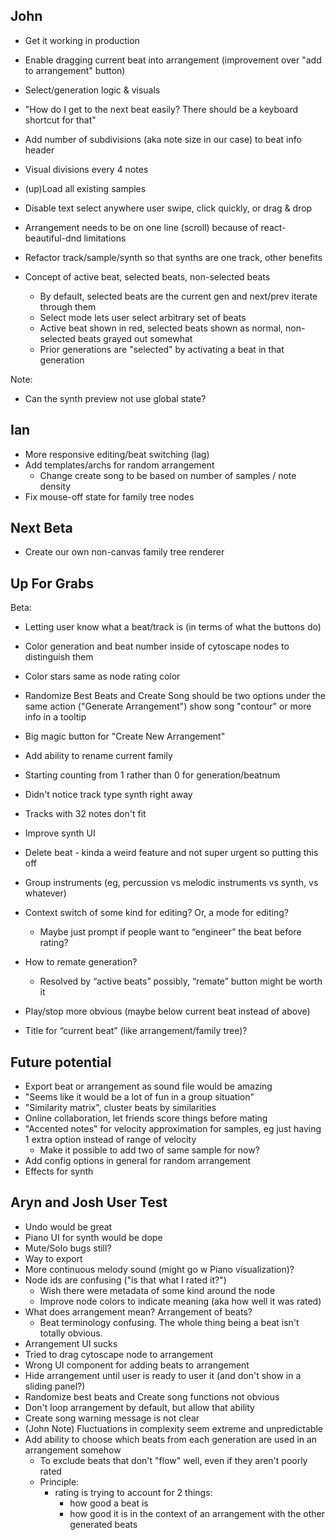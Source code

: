 John
----

* Get it working in production
* Enable dragging current beat into arrangement (improvement over "add to arrangement" button)
* Select/generation logic & visuals
* "How do I get to the next beat easily? There should be a keyboard shortcut for that"
* Add number of subdivisions (aka note size in our case) to beat info header
* Visual divisions every 4 notes
* (up)Load all existing samples
* Disable text select anywhere user swipe, click quickly, or drag & drop
* Arrangement needs to be on one line (scroll) because of react-beautiful-dnd limitations
* Refactor track/sample/synth so that synths are one track, other benefits

* Concept of active beat, selected beats, non-selected beats
    * By default, selected beats are the current gen and next/prev iterate through them
    * Select mode lets user select arbitrary set of beats
    * Active beat shown in red, selected beats shown as normal, non-selected beats grayed out somewhat
    * Prior generations are "selected" by activating a beat in that generation

Note:
* Can the synth preview not use global state?


Ian
---

* More responsive editing/beat switching (lag)
* Add templates/archs for random arrangement
    * Change create song to be based on number of samples / note density
* Fix mouse-off state for family tree nodes


Next Beta
---------

* Create our own non-canvas family tree renderer


Up For Grabs
------------

Beta:
* Letting user know what a beat/track is (in terms of what the buttons do)
* Color generation and beat number inside of cytoscape nodes to distinguish them
* Color stars same as node rating color
* Randomize Best Beats and Create Song should be two options under the same action
  ("Generate Arrangement") show song "contour" or more info in a tooltip
* Big magic button for "Create New Arrangement"


* Add ability to rename current family
* Starting counting from 1 rather than 0 for generation/beatnum
* Didn't notice track type synth right away
* Tracks with 32 notes don't fit
* Improve synth UI
* Delete beat - kinda a weird feature and not super urgent so putting this off
* Group instruments (eg, percussion vs melodic instruments vs synth, vs whatever)
* Context switch of some kind for editing? Or, a mode for editing?
    * Maybe just prompt if people want to “engineer” the beat before rating?
* How to remate generation?
    * Resolved by “active beats” possibly, “remate” button might be worth it
* Play/stop more obvious (maybe below current beat instead of above)
* Title for “current beat” (like arrangement/family tree)?


Future potential
----------------

* Export beat or arrangement as sound file would be amazing
* "Seems like it would be a lot of fun in a group situation"
* "Similarity matrix", cluster beats by similarities
* Online collaboration, let friends score things before mating
* "Accented notes" for velocity approximation for samples, eg just having 1 extra option instead of range of velocity
    * Make it possible to add two of same sample for now?
* Add config options in general for random arrangement
* Effects for synth


Aryn and Josh User Test
-----------------------

* Undo would be great
* Piano UI for synth would be dope
* Mute/Solo bugs still?
* Way to export
* More continuous melody sound (might go w Piano visualization)?
* Node ids are confusing ("is that what I rated it?")
    * Wish there were metadata of some kind around the node
    * Improve node colors to indicate meaning (aka how well it was rated)
* What does arrangement mean? Arrangement of beats?
    * Beat terminology confusing. The whole thing being a beat isn't totally obvious.
* Arrangement UI sucks
* Tried to drag cytoscape node to arrangement
* Wrong UI component for adding beats to arrangement
* Hide arrangement until user is ready to user it (and don't show in a sliding panel?)
* Randomize best beats and Create song functions not obvious
* Don't loop arrangement by default, but allow that ability
* Create song warning message is not clear
* (John Note) Fluctuations in complexity seem extreme and unpredictable
* Add ability to choose which beats from each generation are used in an arrangement somehow
    * To exclude beats that don't "flow" well, even if they aren't poorly rated
    * Principle:
      * rating is trying to account for 2 things:
        * how good a beat is
        * how good it is in the context of an arrangement with the other generated beats